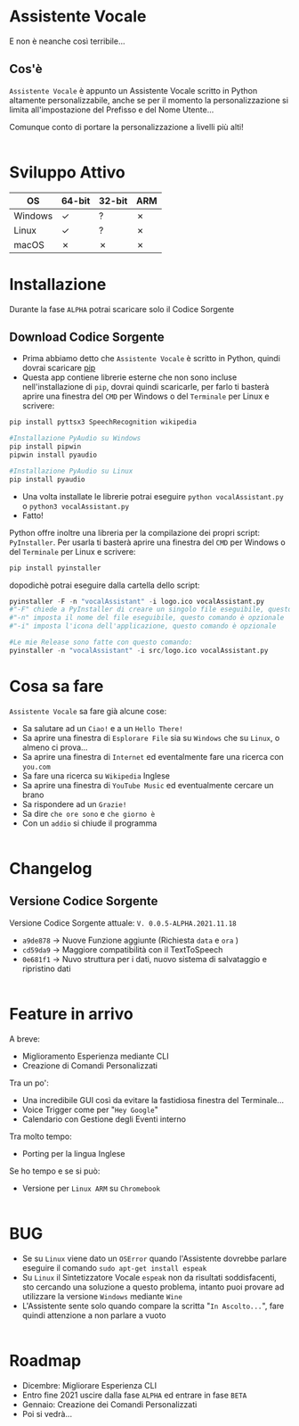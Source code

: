 # Assistente Vocale
E non è neanche così terribile...

## Cos'è
```Assistente Vocale``` è appunto un Assistente Vocale scritto in Python altamente personalizzabile, anche se per il momento la personalizzazione si limita all'impostazione del Prefisso e del Nome Utente... 

Comunque conto di portare la personalizzazione a livelli più alti!
<br><br>

# Sviluppo Attivo

| OS | 64-bit | 32-bit | ARM |
|----|--------|--------|-----|
| Windows |  ✓     |  ?     |  ✗     |
| Linux   |  ✓     |  ?     |  ✗     |
| macOS   |  ✗     |  ✗     |  ✗     |

# Installazione
Durante la fase ```ALPHA``` potrai scaricare solo il Codice Sorgente
<!--Puoi scaricare direttamente una Release, altrimenti puoi scaricare il Codice Sorgente e compilarlo da te! (W l'Open Source)

## Installazione di una Release
- Scarica l'archivio da Release (Esempio: ```vocalAssistant - <version> - <platform>.rar```)
- Estrai l'archivio in una cartella a tua scelta
- Esegui ```vocalAssistant.exe``` per Windows, ```vocalAssistant``` per Linux
- Fatto!-->

##  Download Codice Sorgente
- Prima abbiamo detto che ```Assistente Vocale``` è scritto in Python, quindi dovrai scaricare [pip](https://www.python.org/)
- Questa app contiene librerie esterne che non sono incluse nell'installazione di ```pip```, dovrai quindi scaricarle, per farlo ti basterà aprire una finestra del ```CMD``` per Windows o del ```Terminale``` per Linux e scrivere:
```python
pip install pyttsx3 SpeechRecognition wikipedia

#Installazione PyAudio su Windows
pip install pipwin
pipwin install pyaudio

#Installazione PyAudio su Linux
pip install pyaudio
```
- Una volta installate le librerie potrai eseguire ```python vocalAssistant.py``` o ```python3 vocalAssistant.py```
- Fatto!

Python offre inoltre una libreria per la compilazione dei propri script: ```PyInstaller```. Per usarla ti basterà aprire una finestra del ```CMD``` per Windows o del ```Terminale``` per Linux e scrivere:
```python
pip install pyinstaller
```
dopodichè potrai eseguire dalla cartella dello script:
```python
pyinstaller -F -n "vocalAssistant" -i logo.ico vocalAssistant.py
#"-F" chiede a PyInstaller di creare un singolo file eseguibile, questo comando è opzionale
#"-n" imposta il nome del file eseguibile, questo comando è opzionale
#"-i" imposta l'icona dell'applicazione, questo comando è opzionale

#Le mie Release sono fatte con questo comando:
pyinstaller -n "vocalAssistant" -i src/logo.ico vocalAssistant.py
```

# Cosa sa fare
```Assistente Vocale``` sa fare già alcune cose:
- Sa salutare ad un ```Ciao!``` e a un ```Hello There!```
- Sa aprire una finestra di ```Esplorare File``` sia su ```Windows``` che su ```Linux```, o almeno ci prova...
- Sa aprire una finestra di ```Internet``` ed eventalmente fare una ricerca con ```you.com```
- Sa fare una ricerca su ```Wikipedia``` Inglese
- Sa aprire una finestra di ```YouTube Music``` ed eventualmente cercare un brano
- Sa rispondere ad un ```Grazie!```
- Sa dire ```che ore sono``` e ```che giorno è```
- Con un ```addio``` si chiude il programma
<br><br>

# Changelog
<!--## Versione Release
Versione Release attuale: ```V. 0.0.5-ALPHA.2021.11.17```<br>
Versione Base di ```Assistente Vocale```

<br>
-->
## Versione Codice Sorgente
Versione Codice Sorgente attuale: ```V. 0.0.5-ALPHA.2021.11.18```<br>
- ```a9de878``` -> Nuove Funzione aggiunte (Richiesta ```data``` e ```ora``` )
- ```cd59da9``` -> Maggiore compatibilità con il TextToSpeech
- ```0e681f1``` -> Nuvo struttura per i dati, nuovo sistema di salvataggio e ripristino dati
<br><br>

# Feature in arrivo
A breve:
- Miglioramento Esperienza mediante CLI
- Creazione di Comandi Personalizzati

Tra un po':
- Una incredibile GUI così da evitare la fastidiosa finestra del Terminale...
- Voice Trigger come per "```Hey Google```"
- Calendario con Gestione degli Eventi interno

Tra molto tempo:
- Porting per la lingua Inglese

Se ho tempo e se si può:
- Versione per ```Linux ARM``` su ```Chromebook```
<br><br>

# BUG
- Se su ```Linux``` viene dato un ```OSError``` quando l'Assistente dovrebbe parlare eseguire il comando ```sudo apt-get install espeak```
- Su ```Linux``` il Sintetizzatore Vocale ```espeak``` non da risultati soddisfacenti, sto cercando una soluzione a questo problema, intanto puoi provare ad utilizzare la versione ```Windows``` mediante ```Wine```
- L'Assistente sente solo quando compare la scritta "```In Ascolto...```", fare quindi attenzione a non parlare a vuoto
<br><br>

# Roadmap
- Dicembre: Migliorare Esperienza CLI
- Entro fine 2021 uscire dalla fase ```ALPHA``` ed entrare in fase ```BETA```
- Gennaio: Creazione dei Comandi Personalizzati
- Poi si vedrà...